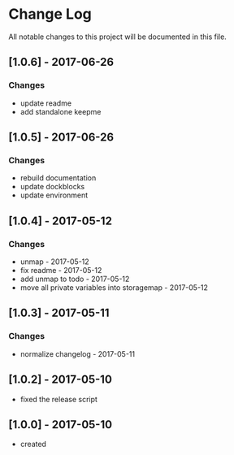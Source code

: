 # Change Log
All notable changes to this project will be documented in this file.

## [1.0.6] - 2017-06-26
### Changes
- update readme
- add standalone keepme

## [1.0.5] - 2017-06-26
### Changes
- rebuild documentation
- update dockblocks
- update environment

## [1.0.4] - 2017-05-12
### Changes
- unmap - 2017-05-12
- fix readme - 2017-05-12
- add unmap to todo - 2017-05-12
- move all private variables into storagemap - 2017-05-12

## [1.0.3] - 2017-05-11
### Changes
- normalize changelog - 2017-05-11

## [1.0.2] - 2017-05-10
- fixed the release script

## [1.0.0] - 2017-05-10
- created
